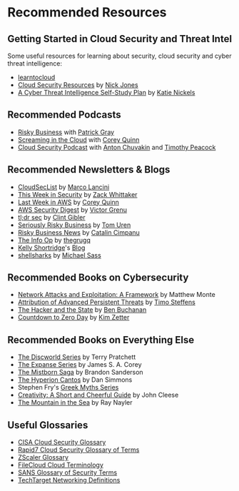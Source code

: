 # Recommended Resources

## Getting Started in Cloud Security and Threat Intel
Some useful resources for learning about security, cloud security and cyber threat intelligence:

* [learntocloud](https://learntocloud.guide/)
* [Cloud Security Resources](https://www.nojones.net/cloud-security-resources) by [Nick Jones](https://twitter.com/nojonesuk)
* [A Cyber Threat Intelligence Self-Study Plan](https://medium.com/katies-five-cents/a-cyber-threat-intelligence-self-study-plan-part-1-968b5a8daf9a) by [Katie Nickels](https://twitter.com/likethecoins)

## Recommended Podcasts
* [Risky Business](https://risky.biz/) with [Patrick Gray](https://twitter.com/riskybusiness)
* [Screaming in the Cloud](https://www.lastweekinaws.com/podcast/screaming-in-the-cloud/) with [Corey Quinn](https://twitter.com/QuinnyPig)
* [Cloud Security Podcast](https://cloud.withgoogle.com/cloudsecurity/podcast/) with [Anton Chuvakin](https://twitter.com/anton_chuvakin) and [Timothy Peacock](https://twitter.com/_timpeacock)

## Recommended Newsletters & Blogs
* [CloudSecList](https://cloudseclist.com/) by [Marco Lancini](https://twitter.com/lancinimarco)
* [This Week in Security](https://this.weekinsecurity.com/) by [Zack Whittaker](https://twitter.com/zackwhittaker)
* [Last Week in AWS](https://www.lastweekinaws.com/) by [Corey Quinn](https://twitter.com/QuinnyPig)
* [AWS Security Digest](https://awssecuritydigest.com/) by [Victor Grenu](https://twitter.com/zoph)
* [tl;dr sec](https://tldrsec.com/) by [Clint Gibler](https://twitter.com/clintgibler)
* [Seriously Risky Business](https://srslyriskybiz.substack.com/) by [Tom Uren](https://twitter.com/tomatospy)
* [Risky Business News](https://riskybiznews.substack.com/) by [Catalin Cimpanu](https://twitter.com/campuscodi)
* [The Info Op](https://grugq.substack.com/) by [thegrugq](https://twitter.com/thegrugq)
* [Kelly Shortridge](https://twitter.com/swagitda_)'s [Blog](https://kellyshortridge.com/blog/posts/)
* [shellsharks](https://shellsharks.com/) by [Michael Sass](https://twitter.com/shellsharks)

## Recommended Books on Cybersecurity
* [Network Attacks and Exploitation: A Framework](https://www.wiley.com/en-us/Network+Attacks+and+Exploitation%3A+A+Framework-p-9781118987124) by Matthew Monte
* [Attribution of Advanced Persistent Threats](https://link.springer.com/book/10.1007/978-3-662-61313-9) by [Timo Steffens](https://twitter.com/Timo_Steffens)
* [The Hacker and the State](https://www.hup.harvard.edu/catalog.php?isbn=9780674271029&content=toc) by [Ben Buchanan](https://twitter.com/buchananben)
* [Countdown to Zero Day](https://www.penguinrandomhouse.com/books/219931/countdown-to-zero-day-by-kim-zetter/) by [Kim Zetter](https://twitter.com/KimZetter)

## Recommended Books on Everything Else
* [The Discworld Series](https://www.terrypratchettbooks.com/book-series/discworld/) by Terry Pratchett
* [The Expanse Series](https://www.jamessacorey.com/writing-type/books/) by James S. A. Corey
* [The Mistborn Saga](https://www.brandonsanderson.com/the-mistborn-saga-the-original-trilogy/) by Brandon Sanderson
* [The Hyperion Cantos](https://www.penguinrandomhouse.com/series/HYC/hyperion-cantos) by Dan Simmons
* Stephen Fry's [Greek Myths Series](https://www.chroniclebooks.com/products/mythos)
* [Creativity: A Short and Cheerful Guide](https://www.penguinrandomhouse.com/books/224638/creativity-by-john-cleese/) by John Cleese
* [The Mountain in the Sea](https://www.weidenfeldandnicolson.co.uk/titles/ray-nayler/the-mountain-in-the-sea/9781399600460/) by Ray Nayler

## Useful Glossaries
* [CISA Cloud Security Glossary](https://cloudsecurityalliance.org/cloud-security-glossary/)
* [Rapid7 Cloud Security Glossary of Terms](https://www.rapid7.com/info/cloud-security-glossary/)
* [ZScaler Glossary](https://www.zscaler.com/resources/security-terms-glossary)
* [FileCloud Cloud Terminology](https://www.filecloud.com/cloud-terminology-glossary/)
* [SANS Glossary of Security Terms](https://www.sans.org/security-resources/glossary-of-terms/)
* [TechTarget Networking Definitions](https://www.techtarget.com/searchnetworking/definitions)
